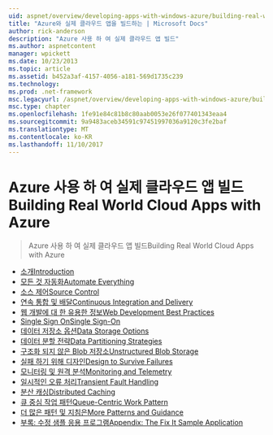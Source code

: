 ```yaml
---
uid: aspnet/overview/developing-apps-with-windows-azure/building-real-world-cloud-apps-with-windows-azure/index
title: "Azure와 실제 클라우드 앱을 빌드하는 | Microsoft Docs"
author: rick-anderson
description: "Azure 사용 하 여 실제 클라우드 앱 빌드"
ms.author: aspnetcontent
manager: wpickett
ms.date: 10/23/2013
ms.topic: article
ms.assetid: b452a3af-4157-4056-a181-569d1735c239
ms.technology: 
ms.prod: .net-framework
msc.legacyurl: /aspnet/overview/developing-apps-with-windows-azure/building-real-world-cloud-apps-with-windows-azure
msc.type: chapter
ms.openlocfilehash: 1fe91e84c81b8c80aab0053e26f077401343eaa4
ms.sourcegitcommit: 9a9483aceb34591c97451997036a9120c3fe2baf
ms.translationtype: MT
ms.contentlocale: ko-KR
ms.lasthandoff: 11/10/2017
---
```

<a name="building-real-world-cloud-apps-with-azure"></a><span data-ttu-id="3ff3f-103">Azure 사용 하 여 실제 클라우드 앱 빌드</span><span class="sxs-lookup"><span data-stu-id="3ff3f-103">Building Real World Cloud Apps with Azure</span></span>
====================
> <span data-ttu-id="3ff3f-104">Azure 사용 하 여 실제 클라우드 앱 빌드</span><span class="sxs-lookup"><span data-stu-id="3ff3f-104">Building Real World Cloud Apps with Azure</span></span>


- [<span data-ttu-id="3ff3f-105">소개</span><span class="sxs-lookup"><span data-stu-id="3ff3f-105">Introduction</span></span>](introduction.md)
- [<span data-ttu-id="3ff3f-106">모든 것 자동화</span><span class="sxs-lookup"><span data-stu-id="3ff3f-106">Automate Everything</span></span>](automate-everything.md)
- [<span data-ttu-id="3ff3f-107">소스 제어</span><span class="sxs-lookup"><span data-stu-id="3ff3f-107">Source Control</span></span>](source-control.md)
- [<span data-ttu-id="3ff3f-108">연속 통합 및 배달</span><span class="sxs-lookup"><span data-stu-id="3ff3f-108">Continuous Integration and Delivery</span></span>](continuous-integration-and-continuous-delivery.md)
- [<span data-ttu-id="3ff3f-109">웹 개발에 대 한 유용한 정보</span><span class="sxs-lookup"><span data-stu-id="3ff3f-109">Web Development Best Practices</span></span>](web-development-best-practices.md)
- [<span data-ttu-id="3ff3f-110">Single Sign On</span><span class="sxs-lookup"><span data-stu-id="3ff3f-110">Single Sign-On</span></span>](single-sign-on.md)
- [<span data-ttu-id="3ff3f-111">데이터 저장소 옵션</span><span class="sxs-lookup"><span data-stu-id="3ff3f-111">Data Storage Options</span></span>](data-storage-options.md)
- [<span data-ttu-id="3ff3f-112">데이터 분할 전략</span><span class="sxs-lookup"><span data-stu-id="3ff3f-112">Data Partitioning Strategies</span></span>](data-partitioning-strategies.md)
- [<span data-ttu-id="3ff3f-113">구조화 되지 않은 Blob 저장소</span><span class="sxs-lookup"><span data-stu-id="3ff3f-113">Unstructured Blob Storage</span></span>](unstructured-blob-storage.md)
- [<span data-ttu-id="3ff3f-114">실패 하기 위해 디자인</span><span class="sxs-lookup"><span data-stu-id="3ff3f-114">Design to Survive Failures</span></span>](design-to-survive-failures.md)
- [<span data-ttu-id="3ff3f-115">모니터링 및 원격 분석</span><span class="sxs-lookup"><span data-stu-id="3ff3f-115">Monitoring and Telemetry</span></span>](monitoring-and-telemetry.md)
- [<span data-ttu-id="3ff3f-116">일시적인 오류 처리</span><span class="sxs-lookup"><span data-stu-id="3ff3f-116">Transient Fault Handling</span></span>](transient-fault-handling.md)
- [<span data-ttu-id="3ff3f-117">분산 캐싱</span><span class="sxs-lookup"><span data-stu-id="3ff3f-117">Distributed Caching</span></span>](distributed-caching.md)
- [<span data-ttu-id="3ff3f-118">큐 중심 작업 패턴</span><span class="sxs-lookup"><span data-stu-id="3ff3f-118">Queue-Centric Work Pattern</span></span>](queue-centric-work-pattern.md)
- [<span data-ttu-id="3ff3f-119">더 많은 패턴 및 지침은</span><span class="sxs-lookup"><span data-stu-id="3ff3f-119">More Patterns and Guidance</span></span>](more-patterns-and-guidance.md)
- [<span data-ttu-id="3ff3f-120">부록: 수정 샘플 응용 프로그램</span><span class="sxs-lookup"><span data-stu-id="3ff3f-120">Appendix: The Fix It Sample Application</span></span>](the-fix-it-sample-application.md)
